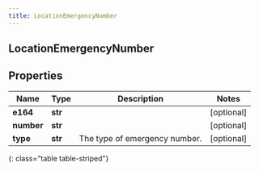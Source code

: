 ```yaml
---
title: LocationEmergencyNumber
---
```

## LocationEmergencyNumber

## Properties

|Name | Type | Description | Notes|
|------------ | ------------- | ------------- | -------------|
| **e164** | **str** |  | [optional] |
| **number** | **str** |  | [optional] |
| **type** | **str** | The type of emergency number. | [optional] |
{: class="table table-striped"}


